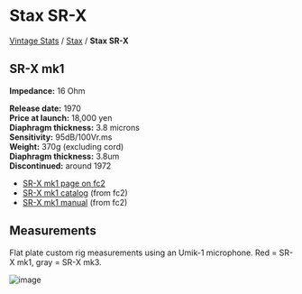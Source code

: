 # Stax SR-X

[Vintage Stats](../) / [Stax](./) / **Stax SR-X**

## SR-X mk1

**Impedance:** 16 Ohm  

**Release date:** 1970  
**Price at launch:** 18,000 yen  
**Diaphragm thickness:** 3.8 microns  
**Sensitivity:** 95dB/100Vr.ms  
**Weight:** 370g (excluding cord)  
**Diaphragm thickness:** 3.8um  
**Discontinued:** around 1972

- [SR-X mk1 page on fc2](http://20cheaddatebase.web.fc2.com/STAX/SR-X.html)
- [SR-X mk1 catalog](../../assets/vintage-stats/stax/SR-X/SR-X-mk1-catalog.pdf) (from fc2)
- [SR-X mk1 manual](../../assets/vintage-stats/stax/SR-X/SR-X-mk1-manual.pdf) (from fc2)

## Measurements

Flat plate custom rig measurements using an Umik-1 microphone. Red = SR-X mk1, gray = SR-X mk3.

![image](https://github.com/ludoo/HeadphoneGits/assets/66007/b422cbf2-aa24-4f90-a176-d726d5f45ed0)
